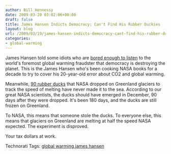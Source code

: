 ```yaml
---
author: Bill Hennessy
date: 2009-03-20 03:02:06+00:00
draft: false
title: James Hansen Indicts Democracy; Can't Find His Rubber Duckies
layout: blog
url: /2009/03/19/james-hansen-indicts-democracy-cant-find-his-rubber-duckies/
categories:
- global-warming
---
```


James Hansen told some idiots who are [bored enough to listen](https://www.guardian.co.uk/science/2009/mar/18/nasa-climate-change-james-hansen) to the world's foremost global warming fraudster that democracy is destroying the planet. This is the James Hansen who's been cooking NASA books for a decade to try to cover his 20-year-old error about CO2 and global warming.

Meanwhile, [90 rubber ducks](https://blogs.smithsonianmag.com/science/2008/12/23/missing-arctic-rubber-duckies/) that NASA dropped on Greenland glaciers to track the speed of melting have never made it to the sea. According to our great NASA scientists, the ducks should have emerged in December, 90 days after they were dropped. It's been 180 days, and the ducks are still frozen on Greenland.

To NASA, this means that someone stole the ducks. To everyone else, this means that glaciers on Greenland are melting at half the speed NASA expected. The experiment is disproved.

Your tax dollars at work. 

Technorati Tags: [global warming](https://technorati.com/tags/global%20warming),[james hansen](https://technorati.com/tags/james%20hansen)
